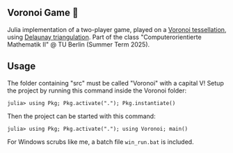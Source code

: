 ## Voronoi Game 🎨
Julia implementation of a two-player game, played on a [Voronoi tessellation](https://en.wikipedia.org/wiki/Voronoi_diagram#Mathematics), using [Delaunay triangulation](https://en.wikipedia.org/wiki/Delaunay_triangulation). Part of the class "Computerorientierte Mathematik II" @ TU Berlin (Summer Term 2025).

## Usage
The folder containing "src" must be called "Voronoi" with a capital V!
Setup the project by running this command inside the Voronoi folder:
```
julia> using Pkg; Pkg.activate("."); Pkg.instantiate()
```
Then the project can be started with this command:
```
julia> using Pkg; Pkg.activate("."); using Voronoi; main()
```
For Windows scrubs like me, a batch file `win_run.bat` is included.